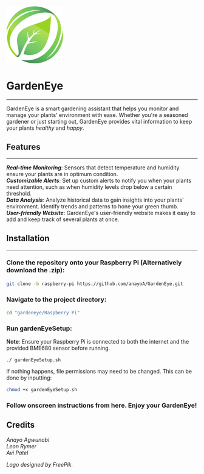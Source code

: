 <img src="/misc/Logo.png" alt="Designed by FreePik" title="GardenEye Logo" width="150">


# GardenEye
___
GardenEye is a smart gardening assistant that helps you monitor and manage your plants' environment with ease. Whether you're a
seasoned gardener or just starting out, GardenEye provides vital information to keep your plants *healthy* and *happy*.

## Features
___
***Real-time Monitoring***: Sensors that detect temperature and humidity ensure your plants are in optimum condition.  
***Customizable Alerts***: Set up custom alerts to notify you when your plants need attention, such as when humidity
levels drop below a certain threshold.  
***Data Analysis***: Analyze historical data to gain insights into your plants' environment. Identify
trends and patterns to hone your green thumb.  
***User-friendly Website***: GardenEye's user-friendly website makes it easy to add and keep track of several plants at once.

## Installation
___
### Clone the repository onto your Raspberry Pi (Alternatively download the .zip):

```bash
git clone -b raspberry-pi https://github.com/anayoA/GardenEye.git
```

### Navigate to the project directory:

```bash
cd "gardeneye/Raspberry Pi"
```

### Run gardenEyeSetup:

**Note**: Ensure your Raspberry Pi is connected to both the internet and the provided BME680 sensor before running.
```
./ gardenEyeSetup.sh
```
If nothing happens, file permissions may need to be changed. This can be done by inputting:
```bash
chmod +x gardenEyeSetup.sh
```
### Follow onscreen instructions from here. Enjoy your GardenEye!


## Credits

*Anayo Agwunobi*  
*Leon Rymer*  
*Avi Patel*  

*Logo designed by FreePik.*
